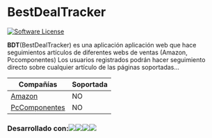 # BestDealTracker

[![Software License](https://img.shields.io/badge/license-MIT-brightgreen.svg?style=flat-square)](LICENSE)

**BDT**(BestDealTracker) es una aplicación aplicación web que hace seguimientos artículos de diferentes webs de ventas (Amazon, Pccomponentes)
Los usuarios registrados podrán hacer seguimiento directo sobre cualquier artículo de las páginas soportadas...

| Compañías     | Soportada     |
| --- | --- |
| [Amazon]("www.amazon.com") | NO |
| [PcComponentes]("www.pccomponentes.com") | NO |

### Desarrollado con:![](https://upload.wikimedia.org/wikipedia/en/2/20/Pivotal_Java_Spring_Logo.png)![](http://7lrxvd.com1.z0.glb.clouddn.com/jsoup-intro-1024x341.jpg)![](http://checkstyle-addons.thomasjensen.com/images/intellij.png)![](http://carlosortiz.co.uk/wp-content/uploads/2015/09/polymer-logo.jpg)
